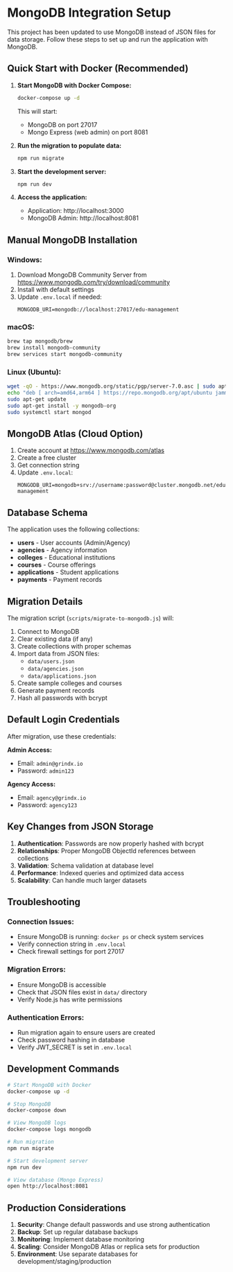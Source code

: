 # MongoDB Integration Setup

This project has been updated to use MongoDB instead of JSON files for data storage. Follow these steps to set up and run the application with MongoDB.

## Quick Start with Docker (Recommended)

1. **Start MongoDB with Docker Compose:**
   ```bash
   docker-compose up -d
   ```
   This will start:
   - MongoDB on port 27017
   - Mongo Express (web admin) on port 8081

2. **Run the migration to populate data:**
   ```bash
   npm run migrate
   ```

3. **Start the development server:**
   ```bash
   npm run dev
   ```

4. **Access the application:**
   - Application: http://localhost:3000
   - MongoDB Admin: http://localhost:8081

## Manual MongoDB Installation

### Windows:
1. Download MongoDB Community Server from https://www.mongodb.com/try/download/community
2. Install with default settings
3. Update `.env.local` if needed:
   ```
   MONGODB_URI=mongodb://localhost:27017/edu-management
   ```

### macOS:
```bash
brew tap mongodb/brew
brew install mongodb-community
brew services start mongodb-community
```

### Linux (Ubuntu):
```bash
wget -qO - https://www.mongodb.org/static/pgp/server-7.0.asc | sudo apt-key add -
echo "deb [ arch=amd64,arm64 ] https://repo.mongodb.org/apt/ubuntu jammy/mongodb-org/7.0 multiverse" | sudo tee /etc/apt/sources.list.d/mongodb-org-7.0.list
sudo apt-get update
sudo apt-get install -y mongodb-org
sudo systemctl start mongod
```

## MongoDB Atlas (Cloud Option)

1. Create account at https://www.mongodb.com/atlas
2. Create a free cluster
3. Get connection string
4. Update `.env.local`:
   ```
   MONGODB_URI=mongodb+srv://username:password@cluster.mongodb.net/edu-management
   ```

## Database Schema

The application uses the following collections:

- **users** - User accounts (Admin/Agency)
- **agencies** - Agency information
- **colleges** - Educational institutions
- **courses** - Course offerings
- **applications** - Student applications
- **payments** - Payment records

## Migration Details

The migration script (`scripts/migrate-to-mongodb.js`) will:

1. Connect to MongoDB
2. Clear existing data (if any)
3. Create collections with proper schemas
4. Import data from JSON files:
   - `data/users.json`
   - `data/agencies.json` 
   - `data/applications.json`
5. Create sample colleges and courses
6. Generate payment records
7. Hash all passwords with bcrypt

## Default Login Credentials

After migration, use these credentials:

**Admin Access:**
- Email: `admin@grindx.io`
- Password: `admin123`

**Agency Access:**
- Email: `agency@grindx.io`
- Password: `agency123`

## Key Changes from JSON Storage

1. **Authentication**: Passwords are now properly hashed with bcrypt
2. **Relationships**: Proper MongoDB ObjectId references between collections
3. **Validation**: Schema validation at database level
4. **Performance**: Indexed queries and optimized data access
5. **Scalability**: Can handle much larger datasets

## Troubleshooting

### Connection Issues:
- Ensure MongoDB is running: `docker ps` or check system services
- Verify connection string in `.env.local`
- Check firewall settings for port 27017

### Migration Errors:
- Ensure MongoDB is accessible
- Check that JSON files exist in `data/` directory
- Verify Node.js has write permissions

### Authentication Errors:
- Run migration again to ensure users are created
- Check password hashing in database
- Verify JWT_SECRET is set in `.env.local`

## Development Commands

```bash
# Start MongoDB with Docker
docker-compose up -d

# Stop MongoDB
docker-compose down

# View MongoDB logs
docker-compose logs mongodb

# Run migration
npm run migrate

# Start development server
npm run dev

# View database (Mongo Express)
open http://localhost:8081
```

## Production Considerations

1. **Security**: Change default passwords and use strong authentication
2. **Backup**: Set up regular database backups
3. **Monitoring**: Implement database monitoring
4. **Scaling**: Consider MongoDB Atlas or replica sets for production
5. **Environment**: Use separate databases for development/staging/production